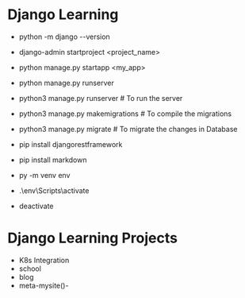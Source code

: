 # Django Learning

<!-- Basic commands -->

- python -m django --version

- django-admin startproject <project_name>
- python manage.py startapp <my_app>
- python manage.py runserver

- python3 manage.py runserver # To run the server
- python3 manage.py makemigrations # To compile the migrations
- python3 manage.py migrate  # To migrate the changes in Database

<!-- Installation -->
- pip install djangorestframework
- pip install markdown 

- py -m venv env
<!-- env is the name assigned to the virtual environment and this will create a virtual Python installation in the env folder. -->
- .\env\Scripts\activate
<!-- Activate the virtual environment -->
- deactivate 
<!-- Exit the virtual environment -->

# Django Learning Projects
- K8s Integration
- school
- blog
- meta-mysite()-